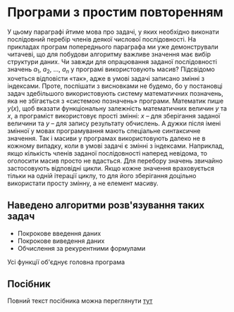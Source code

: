 # Програми з простим повторенням
У цьому параграфі йтиме мова про задачі, у яких необхідно виконати послідовний 
перебір членів деякої числової послідовності. На прикладах програм попереднього 
параграфа ми уже демонстрували читачеві, що для побудови алгоритму важливе значення 
має вибір структури даних. Чи завжди для опрацювання заданої послідовності значень $a_1$, 
$a_2$, ..., $a_n$ у програмі використовують масив? Підсвідомо хочеться відповісти «так», адже в 
умові задачі записано змінні з індексами. Проте, поспішати з висновками не будемо, бо у 
постановці задач здебільшого використовують систему математичних позначень, яка не 
збігається з «системою позначень» програми. Математик пише $y(x)$, щоб вказати 
функціональну залежність математичних величин $y$ та $x$, а програміст використовує прості 
змінні: *x* – для зберігання заданої величини та *y* – для запису результату обчислень. А дужки 
після імені змінної у мовах програмування мають спеціальне синтаксичне значення. Так і 
масиви у програмах використовують далеко не в кожному випадку, коли в умові задачі є 
змінні з індексами. Наприклад, якщо кількість членів заданої послідовності наперед 
невідома, то оголосити масив просто не вдасться. Для перебору значень звичайно 
застосовують відповідні цикли. Якщо кожне значення враховується тільки на одній ітерації 
циклу, то для його зберігання доцільно використати просту змінну, а не елемент масиву.

## Наведено алгоритми розв'язування таких задач
- Покрокове введення даних
- Покрокове виведення даних
- Обчислення за рекурентними формулами

Усі функції об'єднує головна програма

## Посібник
Повний текст посібника можна переглянути [тут](https://lnuittutor.github.io/)
